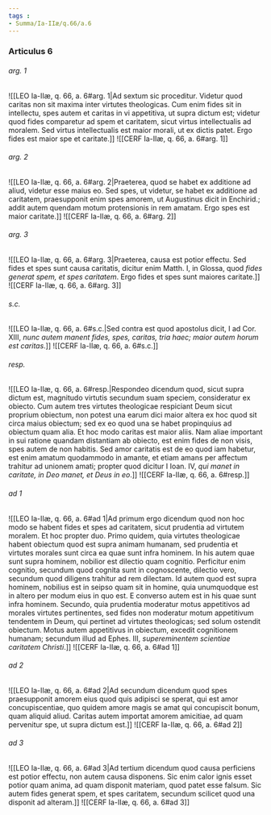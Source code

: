 ```yaml
---
tags : 
- Summa/Ia-IIæ/q.66/a.6
---
```


### Articulus 6

###### arg. 1
![[LEO Ia-IIæ, q. 66, a. 6#arg. 1|Ad sextum sic proceditur. Videtur quod caritas non sit maxima inter virtutes theologicas. Cum enim fides sit in intellectu, spes autem et caritas in vi appetitiva, ut supra dictum est; videtur quod fides comparetur ad spem et caritatem, sicut virtus intellectualis ad moralem. Sed virtus intellectualis est maior morali, ut ex dictis patet. Ergo fides est maior spe et caritate.]]
![[CERF Ia-IIæ, q. 66, a. 6#arg. 1]]

###### arg. 2
![[LEO Ia-IIæ, q. 66, a. 6#arg. 2|Praeterea, quod se habet ex additione ad aliud, videtur esse maius eo. Sed spes, ut videtur, se habet ex additione ad caritatem, praesupponit enim spes amorem, ut Augustinus dicit in Enchirid.; addit autem quendam motum protensionis in rem amatam. Ergo spes est maior caritate.]]
![[CERF Ia-IIæ, q. 66, a. 6#arg. 2]]

###### arg. 3
![[LEO Ia-IIæ, q. 66, a. 6#arg. 3|Praeterea, causa est potior effectu. Sed fides et spes sunt causa caritatis, dicitur enim Matth. I, in Glossa, quod *fides generat spem, et spes caritatem*. Ergo fides et spes sunt maiores caritate.]]
![[CERF Ia-IIæ, q. 66, a. 6#arg. 3]]

###### s.c.
![[LEO Ia-IIæ, q. 66, a. 6#s.c.|Sed contra est quod apostolus dicit, I ad Cor. XIII, *nunc autem manent fides, spes, caritas, tria haec; maior autem horum est caritas*.]]
![[CERF Ia-IIæ, q. 66, a. 6#s.c.]]

###### resp.
![[LEO Ia-IIæ, q. 66, a. 6#resp.|Respondeo dicendum quod, sicut supra dictum est, magnitudo virtutis secundum suam speciem, consideratur ex obiecto. Cum autem tres virtutes theologicae respiciant Deum sicut proprium obiectum, non potest una earum dici maior altera ex hoc quod sit circa maius obiectum; sed ex eo quod una se habet propinquius ad obiectum quam alia. Et hoc modo caritas est maior aliis. Nam aliae important in sui ratione quandam distantiam ab obiecto, est enim fides de non visis, spes autem de non habitis. Sed amor caritatis est de eo quod iam habetur, est enim amatum quodammodo in amante, et etiam amans per affectum trahitur ad unionem amati; propter quod dicitur I Ioan. IV, *qui manet in caritate, in Deo manet, et Deus in eo*.]]
![[CERF Ia-IIæ, q. 66, a. 6#resp.]]

###### ad 1
![[LEO Ia-IIæ, q. 66, a. 6#ad 1|Ad primum ergo dicendum quod non hoc modo se habent fides et spes ad caritatem, sicut prudentia ad virtutem moralem. Et hoc propter duo. Primo quidem, quia virtutes theologicae habent obiectum quod est supra animam humanam, sed prudentia et virtutes morales sunt circa ea quae sunt infra hominem. In his autem quae sunt supra hominem, nobilior est dilectio quam cognitio. Perficitur enim cognitio, secundum quod cognita sunt in cognoscente, dilectio vero, secundum quod diligens trahitur ad rem dilectam. Id autem quod est supra hominem, nobilius est in seipso quam sit in homine, quia unumquodque est in altero per modum eius in quo est. E converso autem est in his quae sunt infra hominem. Secundo, quia prudentia moderatur motus appetitivos ad morales virtutes pertinentes, sed fides non moderatur motum appetitivum tendentem in Deum, qui pertinet ad virtutes theologicas; sed solum ostendit obiectum. Motus autem appetitivus in obiectum, excedit cognitionem humanam; secundum illud ad Ephes. III, *supereminentem scientiae caritatem Christi*.]]
![[CERF Ia-IIæ, q. 66, a. 6#ad 1]]

###### ad 2
![[LEO Ia-IIæ, q. 66, a. 6#ad 2|Ad secundum dicendum quod spes praesupponit amorem eius quod quis adipisci se sperat, qui est amor concupiscentiae, quo quidem amore magis se amat qui concupiscit bonum, quam aliquid aliud. Caritas autem importat amorem amicitiae, ad quam pervenitur spe, ut supra dictum est.]]
![[CERF Ia-IIæ, q. 66, a. 6#ad 2]]

###### ad 3
![[LEO Ia-IIæ, q. 66, a. 6#ad 3|Ad tertium dicendum quod causa perficiens est potior effectu, non autem causa disponens. Sic enim calor ignis esset potior quam anima, ad quam disponit materiam, quod patet esse falsum. Sic autem fides generat spem, et spes caritatem, secundum scilicet quod una disponit ad alteram.]]
![[CERF Ia-IIæ, q. 66, a. 6#ad 3]]


